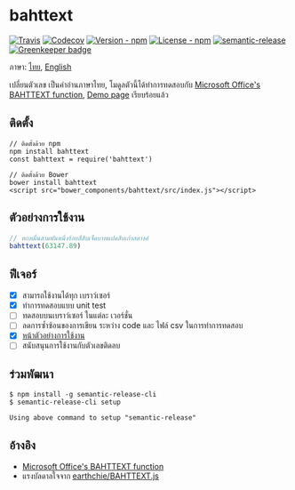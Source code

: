 # bahttext

[![Travis](https://img.shields.io/travis/jojoee/bahttext.svg)](https://travis-ci.org/jojoee/bahttext)
[![Codecov](https://img.shields.io/codecov/c/github/jojoee/bahttext.svg)](https://codecov.io/github/jojoee/bahttext)
[![Version - npm](https://img.shields.io/npm/v/bahttext.svg)](https://www.npmjs.com/package/bahttext)
[![License - npm](https://img.shields.io/npm/l/bahttext.svg)](http://opensource.org/licenses/MIT)
[![semantic-release](https://img.shields.io/badge/%20%20%F0%9F%93%A6%F0%9F%9A%80-semantic--release-e10079.svg?style=flat-square)](https://github.com/semantic-release/semantic-release) [![Greenkeeper badge](https://badges.greenkeeper.io/jojoee/bahttext.svg)](https://greenkeeper.io/)

ภาษา: [ไทย](https://github.com/jojoee/bahttext/blob/master/README.md), [English](https://github.com/jojoee/bahttext/blob/master/README-en.md)

เปลี่ยนตัวเลข เป็นคำอ่านภาษาไทย, โมดูลตัวนี้ได้ทำการทดสอบกับ [Microsoft Office's BAHTTEXT function](https://support.office.com/en-us/article/BAHTTEXT-function-5ba4d0b4-abd3-4325-8d22-7a92d59aab9c), [Demo page](https://jojoee.github.io/bahttext/) เรียบร้อยแล้ว

## ติดตั้ง

```
// ติดตั้งด้วย npm
npm install bahttext
const bahttext = require('bahttext')

// ติดตั้งด้วย Bower
bower install bahttext
<script src="bower_components/bahttext/src/index.js"></script>
```

## ตัวอย่างการใช้งาน

```javascript
// หกหมื่นสามพันหนึ่งร้อยสี่สิบเจ็ดบาทแปดสิบเก้าสตางค์
bahttext(63147.89)
```

## ฟีเจอร์
- [x] สามารถใช้งานได้ทุก เบราว์เซอร์
- [x] ทำการทดสอบแบบ unit test
- [ ] ทดสอบบนเบราว์เซอร์ ในแต่ละ เวอร์ชั่น
- [ ] ลดการซ้ำซ้อนของการเขียน ระหว่าง code และ ไฟล์ csv ในการทำการทดสอบ
- [x] [หน้าตัวอย่างการใช้งาน](https://jojoee.github.io/bahttext/)
- [ ] สนับสนุนการใช้งานกับตัวเลขติดลบ

## ร่วมพัฒนา

```
$ npm install -g semantic-release-cli
$ semantic-release-cli setup

Using above command to setup "semantic-release"
```

## อ้างอิง
- [Microsoft Office's BAHTTEXT function](https://support.office.com/en-us/article/BAHTTEXT-function-5ba4d0b4-abd3-4325-8d22-7a92d59aab9c)
- แรงบัลดาลใจจาก [earthchie/BAHTTEXT.js](https://github.com/earthchie/BAHTTEXT.js)
